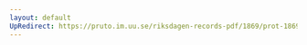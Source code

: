 ```yaml
---
layout: default
UpRedirect: https://pruto.im.uu.se/riksdagen-records-pdf/1869/prot-1869--fk--224.pdf
---
```

